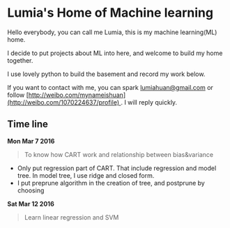 # Lumia's Home of Machine learning

Hello everybody, you can call me Lumia, this is my machine learning(ML) home.

I decide to put projects about ML into here, and welcome to build my home together.

I use lovely python to build the basement and record my work below.

If you want to contact with me, you can spark lumiahuan@gmail.com or follow [http://weibo.com/mynameishuan](http://weibo.com/1070224637/profile) . I will reply quickly.

## Time line

**Mon Mar 7 2016**

> To know how CART work and relationship between bias&variance

* Only put regression part of CART. That include regression and model tree. In model tree, I use ridge and closed form.
* I put preprune algorithm in the creation of tree, and postprune by choosing

**Sat Mar 12 2016**

> Learn linear regression and SVM

